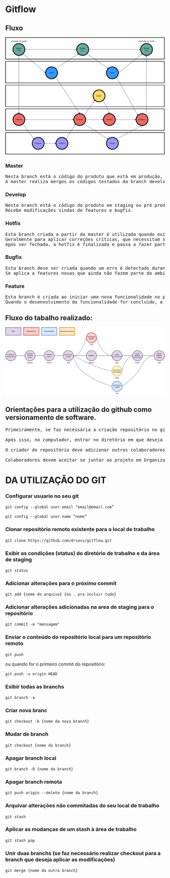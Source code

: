 <h1>Gitflow</h1>

<h2>Fluxo</h2>

![image info](./diagramagitflow.png)

<h3>Master</h3>

<pre>Nesta branch está o código do produto que está em produção, liberado para os clientes, o qual ocorre uma atualização e liberação de nova versão a cada intervalo de tempo (quize dias, por exemplo). 
A master realiza merges os códigos testados da branch develop e pode receber alterações de hotfix.</pre>

<h3>Develop</h3>

<pre>Nesta branch está o código do produto em staging ou pré produção, onde ocorrem os testes antes que o produto seja liberado para utilização dos clientes, podendo ser realizadas alterações diariamente, geralmente por deploy. 
Recebe modificações vindas de features e bugfix.</pre>

<h3>Hotfix</h3>

<pre>Esta branch criada a partir da master é utilizada quando existe a necessidade de realizar uma correção diretamente dentro do ambiente de produção (master). 
Geralmente para aplicar correções críticas, que necessitam ser colocadas rapidamente em produção. 
Após ser fechada, a hotfix é finalizada e passa a fazer parte tanto do ambiente de staging quanto de produção (merge com develop e master)</pre>

<h3>Bugfix</h3>

<pre>Esta branch deve ser criada quando um erro é detectado durante testes com a equipe de QA, realizados no ambiente de staging. 
Se aplica a features novas que ainda não fazem parte do ambiente de produção e portanto se iniciam e encerram a partir da branch develop.</pre>

<h3>Feature</h3>

<pre>Esta branch é criada ao iniciar uma nova funcionalidade no projeto, que receberá novos commits com o código específico para esta determinada funcionalidade, como a criação de uma nova tela de cadastro, por exemplo. 
Quando o desenvolvimento da funcionalidade for concluído, a branch é integrada ao código do ambiente de staging, ou seja, a develop.</pre>


<h2>Fluxo do tabalho realizado:</h2>

![image info](./gitflow.png)

<h2>Orientações para a utilização do github como versionamento de software.</h2>

<pre>
Primeiramente, se faz necessária a criação repositório no github. 

Após isso, no computador, entrar no diretório em que deseja clonar o repositório.

O criador do repositório deve adicionar outros colaboradores ao projeto em Settings -> Collaborators.

Colaboradores devem aceitar se juntar ao projeto em Organizations -> Join -> Accept invite.
</pre>


# DA UTILIZAÇÃO DO GIT

<h3>Configurar usuario no seu git</h3>

```
git config --global user.email “email@email.com”
```

```
git config --global user.name “nome”
```

<h3>Clonar repositório remoto existente para o local de trabalho</h3>

```
git clone https://github.com/drsavi/gitflow.git
```

<h3>Exibir as condições (status) do diretório de trabalho e da área de staging</h3>

```
git status
```

<h3>Adicionar alterações para o próximo commit</h3>

```
git add {nome do arquivo} {ou . pra incluir tudo}
```

<h3>Adicionar alterações adicionadas na area de staging para o repositório</h3>

```
git commit -m "mensagem"
```

<h3>Enviar o conteúdo do repositório local para um repositório remoto</h3>

```
git push
```
ou quando for o primeiro commit do repositório:

```
git push -u origin HEAD
```

<h3>Exibir todas as branchs </h3>

```
git branch -a
```

<h3>Criar nova branc</h3>

```
git checkout -b {nome da nova branch}
```

<h3>Mudar de branch</h3>

```
git checkout {nome da branch}
```

<h3>Apagar branch local</h3>

```
git branch -D {nome da branch}
```

<h3>Apagar branch remota</h3>

```
git push origin --delete {nome da branch}
```

<h3>Arquivar alterações não commitadas do seu local de trabalho</h3>

```
git stash
```

<h3>Aplicar as mudanças de um stash à área de trabalho </h3>

```
git stash pop
```

<h3>Unir duas branchs (se faz necessário realizar checkout para a branch que deseja aplicar as modificações)</h3>

```
git merge {nome da outra branch}
```




